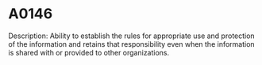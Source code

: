 # A0146
Description: Ability to establish the rules for appropriate use and protection of the information and retains that responsibility even when the information is shared with or provided to other organizations.
